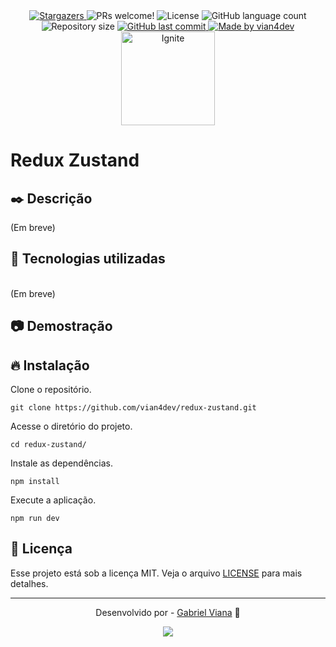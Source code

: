 <div align="center">
  <a href="https://github.com/vian4dev/ignite-feed/stargazers">
    <img alt="Stargazers" src="https://img.shields.io/github/stars/vian4dev/ignite-feed?style=social">
  </a>
  
  <img alt="PRs welcome!" src="https://img.shields.io/static/v1?label=PRs&message=welcome&color=7159c1&labelColor=000000" />
  <img alt="License" src="https://img.shields.io/static/v1?label=license&message=MIT&color=7159c1&labelColor=000000">
  <img alt="GitHub language count" src="https://img.shields.io/github/languages/count/vian4dev/ignite-feed?color=%2304D361">
  <img alt="Repository size" src="https://img.shields.io/github/repo-size/vian4dev/ignite-feed">
	
  <a href="https://github.com/vian4dev/ignite-feed/commits/master">
    <img alt="GitHub last commit" src="https://img.shields.io/github/last-commit/vian4dev/ignite-feed">
  </a>
  
  <a href="https://www.linkedin.com/in/vianadev/">
    <img alt="Made by vian4dev" src="https://img.shields.io/badge/made%20by-vian4dev-%2304D361">
  </a>
</div>

<div align="center">
  <img src="https://www.rocketseat.com.br/assets/logos/ignite-reduced.svg" width="150" height="150" alt="Ignite">
</div>

# Redux Zustand

## ✒️ Descrição
(Em breve)

## 🚀 Tecnologias utilizadas
<div style="display: inline_block"><br>
  (Em breve)
</div>

## 📷 Demostração
<!-- <div align="center">
  <img src="./.github/redux-zustand.gif" alt="Ignite Feed" border="0">
</div> -->

## 🔥 Instalação
Clone o repositório.
~~~
git clone https://github.com/vian4dev/redux-zustand.git
~~~
Acesse o diretório do projeto.
~~~
cd redux-zustand/
~~~
Instale as dependências.
~~~
npm install
~~~
Execute a aplicação.
~~~
npm run dev
~~~

## 📝 Licença
Esse projeto está sob a licença MIT. Veja o arquivo [LICENSE](LICENSE) para mais detalhes.

---
<div align="center"> 
 <p>Desenvolvido por - <a href="https://github.com/vian4dev">Gabriel Viana</a> 🤖</p>
 
 <a href="https://www.linkedin.com/in/vianadev" target="_blank"><img src="https://img.shields.io/badge/-LinkedIn-%230077B5?style=for-the-badge&logo=linkedin&logoColor=white" target="_blank"></a> 
</div>
